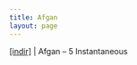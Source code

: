 ```yaml
---
title: Afgan
layout: page
---
```


<a href="https://cloud.mail.ru/public/e6657b034a58/Afgan%20-%205%20Instantaneous" target="_blank">[indir]</a> | Afgan &#8211; 5 Instantaneous
